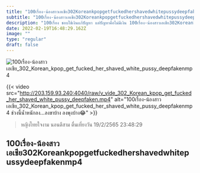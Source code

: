 ```yaml
---
title: "100เรื่อง-น้องสาวเอเชีย302Koreankpopgetfuckedhershavedwhitepussydeepfakenmp4"
subtitle: "100เรื่อง-น้องสาวเอเชีย302Koreankpopgetfuckedhershavedwhitepussydeepfakenmp4 อย่าทำวันนี้ให้ดีที่สุด เดี๋ยวพรุ่งนี้ไม่มีอะไรทำ"
description: "100เรื่อง ชอบใช้เงินแก้ปัญหา แต่ปัญหาคือไม่มีเงิน 100เรื่อง-น้องสาวเอเชีย302Koreankpopgetfuckedhershavedwhitepussydeepfakenmp4 19/2/2565 23:48:29"
date: 2022-02-19T16:48:29.162Z
image: ""
type: "regular"
draft: false
---
```


![100เรื่อง-น้องสาวเอเชีย_302_Korean_kpop_get_fucked_her_shaved_white_pussy_deepfakenmp4](http://203.159.93.240:4040/raw/v_vide_302_Korean_kpop_get_fucked_her_shaved_white_pussy_deepfaken.jpg)

{{< video src="http://203.159.93.240:4040/raw/v_vide_302_Korean_kpop_get_fucked_her_shaved_white_pussy_deepfaken.mp4" alt="100เรื่อง-น้องสาวเอเชีย_302_Korean_kpop_get_fucked_her_shaved_white_pussy_deepfakenmp4 ช่วงนี้น้ำหนักลง...ลงขาบ้าง ลงพุงบ้าง😂" >}}


> หญิงไทยใจงาม นอนตีสาม ตื่นเที่ยงวัน 19/2/2565 23:48:29

## 100เรื่อง-น้องสาวเอเชีย302Koreankpopgetfuckedhershavedwhitepussydeepfakenmp4
